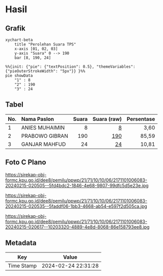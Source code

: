 # Hasil

## Grafik

```mermaid
xychart-beta
    title "Perolehan Suara TPS"
    x-axis [01, 02, 03]
    y-axis "Suara" 0 --> 190
    bar [8, 190, 24]
```

```mermaid
%%{init: {"pie": {"textPosition": 0.5}, "themeVariables": {"pieOuterStrokeWidth": "5px"}} }%%
pie showData
    "1" : 8
    "2" : 190
    "3" : 24
```

## Tabel

| No. | Nama Paslon    | Suara | Suara (raw) | Persentase |
|:--- |:-------------- | -----:| -----------:| ----------:|
| 1   | ANIES MUHAIMIN | 8     | [8][p-1]    | 3,60       |
| 2   | PRABOWO GIBRAN | 190   | [190][p-2]  | 85,59      |
| 3   | GANJAR MAHFUD  | 24    | [24][p-3]   | 10,81      |


[p-1]: https://github.com/gigit-pemilu/pemilu-2024-21-kepulauan-riau/blob/main/pilpres/hitung-suara/sub/21-kepulauan-riau/sub/71-kota-batam/sub/10-batam-kota/sub/1006-sungai-panas/sub/083-tps/sub/paslon-1.txt
[p-2]: https://github.com/gigit-pemilu/pemilu-2024-21-kepulauan-riau/blob/main/pilpres/hitung-suara/sub/21-kepulauan-riau/sub/71-kota-batam/sub/10-batam-kota/sub/1006-sungai-panas/sub/083-tps/sub/paslon-2.txt
[p-3]: https://github.com/gigit-pemilu/pemilu-2024-21-kepulauan-riau/blob/main/pilpres/hitung-suara/sub/21-kepulauan-riau/sub/71-kota-batam/sub/10-batam-kota/sub/1006-sungai-panas/sub/083-tps/sub/paslon-3.txt

## Foto C Plano

https://sirekap-obj-formc.kpu.go.id/dee8/pemilu/ppwp/21/71/10/10/06/2171101006083-20240215-020505--5fd4bdc2-1846-4e68-9807-99dfc5d5e23e.jpg

https://sirekap-obj-formc.kpu.go.id/dee8/pemilu/ppwp/21/71/10/10/06/2171101006083-20240215-020535--5faddf06-1bb3-4668-ab54-e597f2d505ca.jpg

https://sirekap-obj-formc.kpu.go.id/dee8/pemilu/ppwp/21/71/10/10/06/2171101006083-20240215-020617--10203320-4889-4e8d-8068-86e158793ee8.jpg


## Metadata

| Key        | Value               |
| ---------- | ------------------- |
| Time Stamp | 2024-02-24 22:31:28 |



